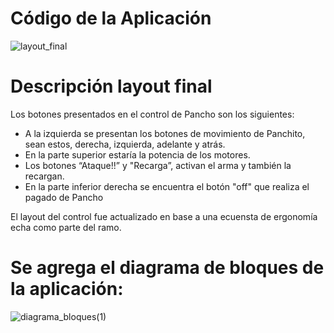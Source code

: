 # Código de la Aplicación

![layout_final](https://github.com/JavieraTGrey/PanchitoHub/assets/111334548/6a350a36-b89e-4fd2-a90f-38868bfe981a)

# Descripción layout final
Los botones presentados en el control de Pancho son los siguientes: 
- A la izquierda se presentan los botones de movimiento de Panchito, sean
estos, derecha, izquierda, adelante y atrás.
- En la parte superior estaría la potencia de los motores.
- Los botones “Ataque!!” y "Recarga”, activan el arma y también la recargan.
- En la parte inferior derecha se encuentra el botón "off" que realiza el pagado de Pancho

El layout del control fue actualizado en base a una ecuensta de ergonomía echa como parte del ramo.
# Se agrega el diagrama de bloques de la aplicación:
![diagrama_bloques(1)](https://github.com/JavieraTGrey/PanchitoHub/assets/111334548/aaffcdc1-820a-4b19-8232-0fb6fe9aec1b)
